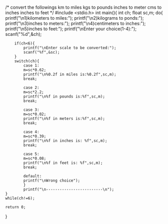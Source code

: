 /* convert the followings 
km to miles 
kgs to pounds
inches to meter
cms to inches 
inches to feet
*/
#include <stdio.h>
int main(){
    int ch;
    float sc,m;
    do{
        printf("\n1)kilometers to miles:");
        printf("\n2)kilograms to ponds:");
        printf("\n3)inches to meters:");
        printf("\n4)centimeters to inches:");
        printf("\n5)inches to feet:");
        printf("\nEnter your choice(1-4):");
        scanf("%d",&ch);

        if(ch<6){
            printf("\nEnter scale to be converted:");
            scanf("%f",&sc);
        }
        switch(ch){
            case 1:
            m=sc*0.62;
            printf("\n%0.2f in miles is:%0.2f",sc,m);
            break;
            
            case 2:
            m=sc*2.2;
            printf("\n%f in pounds is:%f",sc,m);
            break;

            case 3:
            m=sc*0.02;
            printf("\n%f in meters is:%f",sc,m);
            break;

            case 4:
            m=sc*0.39;
            printf("\n%f in inches is: %f",sc,m);
            break;

            case 5:
            m=sc*0.08;
            printf("\n%f in feet is: %f",sc,m);
            break;

            default:
            printf("\nWrong choice");
            }
            printf("\n-------------------------\n");
    }
    while(ch!=6);
    
    return 0;

}
